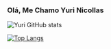 ### Olá, Me Chamo Yuri Nicollas

![Yuri GitHub stats](https://github-readme-stats.vercel.app/api?username=neoyurii&show_icons=true&theme=radical)

[![Top Langs](https://github-readme-stats.vercel.app/api/top-langs/?username=neoyurii&layout=compact)](https://github.com/anuraghazra/github-readme-stats)
